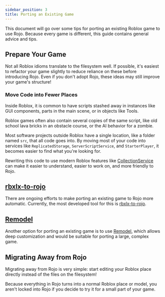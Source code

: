 ```yaml
---
sidebar_position: 3
title: Porting an Existing Game
---
```


This document will go over some tips for porting an existing Roblox game to use Rojo. Because every game is different, this guide contains general advice and tips.

## Prepare Your Game

Not all Roblox idioms translate to the filesystem well. If possible, it's easiest to refactor your game slightly to reduce reliance on these before introducing Rojo. Even if you don't adopt Rojo, these ideas may still improve your game's structure!

### Move Code into Fewer Places

Inside Roblox, it is common to have scripts stashed away in instances like GUI components, parts in the main scene, or in objects like Tools.

Roblox games often also contain several copies of the same script, like old school lava bricks in an obstacle course, or the AI behavior for a zombie.

Most software projects outside Roblox have a single location, like a folder named `src`, that all code goes into. By moving most of your code into services like `ReplicatedStorage`, `ServerScriptService`, and `StarterPlayer`, it becomes easier to find what you're looking for.

Rewriting this code to use modern Roblox features like [CollectionService](https://developer.roblox.com/en-us/api-reference/class/CollectionService) can make it easier to understand, easier to work on, and more friendly to Rojo.

## [rbxlx-to-rojo](https://github.com/rojo-rbx/rbxlx-to-rojo)

There are ongoing efforts to make porting an existing game to Rojo more automatic. Currently, the most developed tool for this is [rbxlx-to-rojo](https://github.com/rojo-rbx/rbxlx-to-rojo).

## [Remodel](https://github.com/Roblox/remodel)

Another option for porting an existing game is to use [Remodel](https://github.com/Roblox/remodel), which allows deep customization and would be suitable for porting a large, complex game.

## Migrating Away from Rojo

Migrating away from Rojo is very simple: start editing your Roblox place directly instead of the files on the filesystem!

Because everything in Rojo turns into a normal Roblox place or model, you aren't locked into Rojo if you decide to try it for a small part of your game.
